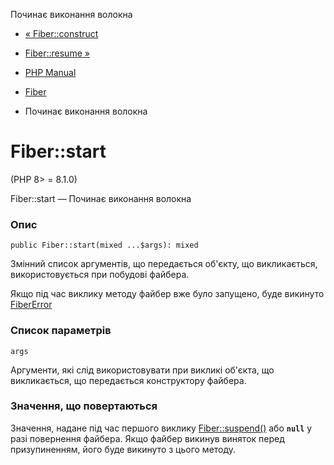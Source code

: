 Починає виконання волокна

-   [« Fiber::construct](fiber.construct.md)
    
-   [Fiber::resume »](fiber.resume.md)
    
-   [PHP Manual](index.md)
    
-   [Fiber](class.fiber.md)
    
-   Починає виконання волокна
    

# Fiber::start

(PHP 8> = 8.1.0)

Fiber::start — Починає виконання волокна

### Опис

```methodsynopsis
public Fiber::start(mixed ...$args): mixed
```

Змінний список аргументів, що передається об'єкту, що викликається, використовується при побудові файбера.

Якщо під час виклику методу файбер вже було запущено, буде викинуто [FiberError](class.fibererror.md)

### Список параметрів

`args`

Аргументи, які слід використовувати при викликі об'єкта, що викликається, що передається конструктору файбера.

### Значення, що повертаються

Значення, надане під час першого виклику [Fiber::suspend()](fiber.suspend.md) або **`null`** у разі повернення файбера. Якщо файбер викинув виняток перед призупиненням, його буде викинуто з цього методу.